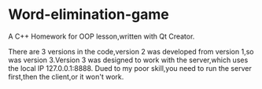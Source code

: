 # Word-elimination-game
A C++ Homework for OOP lesson,written with Qt Creator.

There are 3 versions in the code,version 2 was developed from version 1,so was version 3.Version 3 was designed to work with the 
server,which uses the local IP 127.0.0.1:8888. Dued to my poor skill,you need to run the server first,then the client,or it won't work.
